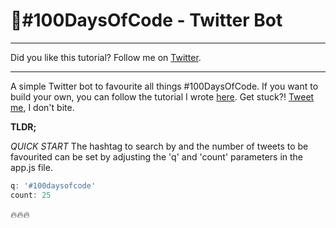 # 🤖#100DaysOfCode - Twitter Bot

___
Did you like this tutorial? Follow me on [Twitter](https://twitter.com/raynesio).
___

A simple Twitter bot to favourite all things #100DaysOfCode. If you want to build your own, you can follow the tutorial I wrote [here](https://medium.freecodecamp.org/how-i-built-a-twitter-bot-for-100daysofcode-768ef5e12405). Get stuck?! [Tweet me](https://twitter.com/raynesio), I don't bite.

**TLDR;**

*QUICK START* The hashtag to search by and the number of tweets to be favourited can be set by adjusting the 'q' and 'count' parameters in the app.js file.

```javascript
q: '#100daysofcode'
count: 25
```

🔥🔥🔥
